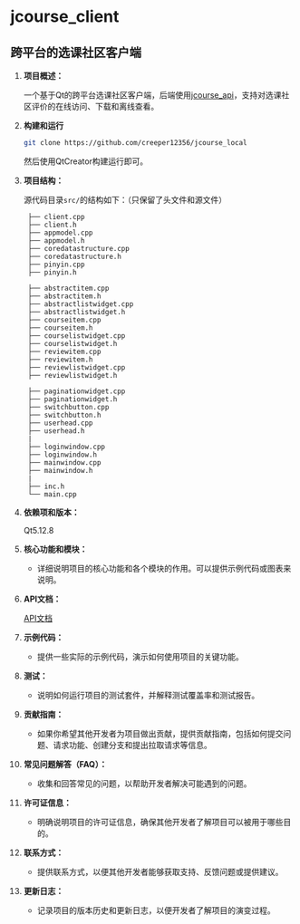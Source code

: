 # jcourse_client
## 跨平台的选课社区客户端
<!-- 1. 登录逻辑
    
    选课社区服务器使用OAuth身份认证，过程如下：
    
    1. 客户端向服务器发送带有账号密码的POST请求，服务器返回一个cookies，其中包含 两个字段:csrftoken和sessionid
    2. 客户端只需要在请求头中加上cookies，cookies中包含上述两个字段和对应的值，向选课社区api发送GET请求，服务器返回对应的信息。

    一方面，由于服务器返回的cookies存在过期时间，客户端无法长期使用同一个cookies访问服务器资源；另一方面，用户每次打开客户端都向服务器发送一遍账号密码，并更新cookies是不必要的，也是不安全的。因此，客户端需要妥善维护用户的账号密码信息，既保证不过于频繁地更新cookies，又保证访问服务器资源的有效性。

    客户端维护用户信息的方式如下：
    1. 启动软件时，从文件中读入用户的账号、密码和cookies（如果文件不存在则上述字段为空）
    2. 1的情形下，如果用户账号、密码为空，说明用户未登录，弹出登录窗口，如果用户拒绝登录，退出软件。
    3. 2的情形下，用户登录成功后，向服务器发送带有账号密码的POST请求，更新cookies，短期内将使用更新后的cookies访问资源
    4. 1的情形下，如果用户账号、密码不为空，说明用户已登录，直接进入软件。
    5. 4的情形下，使用现有的cookies向服务器请求资源，如果请求失败，先更新cookies。如果更新cookies失败，说明当前账号或密码错误，弹出登录窗口，如果用户拒绝登录，退出软件。如果更新cookies成功，说明之前访问失败的原因是cookies过期，使用更新后的cookies重新访问资源即可。
    6. 在弹出登录窗口之前客户端的操作应该对用户不可见。
    
### 4.类和函数
项目中的类分为两种： Client和以MainWindow为代表的窗口类。

Client类有两大功能：存储运行数据和执行业务逻辑。
* 存储运行数据：存储软件必要的数据，如用户的账号、密码等，软件启动时会从外部文件读入数据，软件关闭时会将数据写入文件。
* 执行业务逻辑：所有与业务逻辑有关的函数都是Client的成员函数，例如网络包的收发与解析。

以MainWindow为代表的窗口类对象与Client对象通过信号槽连接，在界面上显示出必要的内容。

项目中的函数接口如下：
编写一个清晰而详细的项目开发文档是确保其他开发者能够快速上手并有效地贡献到项目中的关键步骤。以下是一些建议，可以帮助你编写一份好的开发文档： -->

1. **项目概述：**

   一个基于Qt的跨平台选课社区客户端，后端使用[jcourse_api](https://github.com/SJTU-jCourse/jcourse_api)，支持对选课社区评价的在线访问、下载和离线查看。

2. **构建和运行**

    ```bash
    git clone https://github.com/creeper12356/jcourse_local
    ```
    然后使用QtCreator构建运行即可。

3. **项目结构：**
   <!-- - 描述项目的目录结构，说明各个目录的用途以及文件的功能。 -->
   源代码目录```src/```的结构如下：（只保留了头文件和源文件）
   ```
    ├── client.cpp
    ├── client.h
    ├── appmodel.cpp
    ├── appmodel.h
    ├── coredatastructure.cpp
    ├── coredatastructure.h
    ├── pinyin.cpp
    ├── pinyin.h

    ├── abstractitem.cpp
    ├── abstractitem.h
    ├── abstractlistwidget.cpp
    ├── abstractlistwidget.h
    ├── courseitem.cpp
    ├── courseitem.h
    ├── courselistwidget.cpp
    ├── courselistwidget.h
    ├── reviewitem.cpp
    ├── reviewitem.h
    ├── reviewlistwidget.cpp
    ├── reviewlistwidget.h

    ├── paginationwidget.cpp
    ├── paginationwidget.h
    ├── switchbutton.cpp
    ├── switchbutton.h
    ├── userhead.cpp
    ├── userhead.h
    |
    ├── loginwindow.cpp
    ├── loginwindow.h
    ├── mainwindow.cpp
    ├── mainwindow.h
    |
    ├── inc.h
    └── main.cpp
   ```

4. **依赖项和版本：**
   
   Qt5.12.8


5. **核心功能和模块：**
   - 详细说明项目的核心功能和各个模块的作用。可以提供示例代码或图表来说明。

6. **API文档：**
   <!-- - 如果项目包含API，提供清晰的API文档，包括函数、类、方法的说明、参数和返回值等信息。 -->
   [API文档](./html/index.html)

9. **示例代码：**
   - 提供一些实际的示例代码，演示如何使用项目的关键功能。

10. **测试：**
    - 说明如何运行项目的测试套件，并解释测试覆盖率和测试报告。

11. **贡献指南：**
    - 如果你希望其他开发者为项目做出贡献，提供贡献指南，包括如何提交问题、请求功能、创建分支和提出拉取请求等信息。

12. **常见问题解答（FAQ）：**
    - 收集和回答常见的问题，以帮助开发者解决可能遇到的问题。

13. **许可证信息：**
    - 明确说明项目的许可证信息，确保其他开发者了解项目可以被用于哪些目的。

14. **联系方式：**
    - 提供联系方式，以便其他开发者能够获取支持、反馈问题或提供建议。

15. **更新日志：**
    - 记录项目的版本历史和更新日志，以便开发者了解项目的演变过程。
